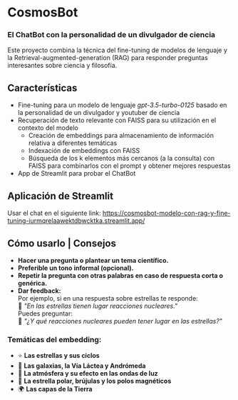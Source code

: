 # CosmosBot

### El ChatBot con la personalidad de un divulgador de ciencia

Este proyecto combina la técnica del fine-tuning de modelos de lenguaje y la Retrieval-augmented-generation (RAG) para responder preguntas interesantes sobre ciencia y filosofía. 

## Características

- Fine-tuning para un modelo de lenguaje *gpt-3.5-turbo-0125* basado en la personalidad de un divulgador y youtuber de ciencia
- Recuperación de texto relevante con FAISS para su utilización en el contexto del modelo
    - Creación de embeddings para almacenamiento de información relativa a diferentes temáticas 
    - Indexación de embeddings con FAISS
    - Búsqueda de los k elementos más cercanos (a la consulta) con FAISS para combinarlos con el prompt y obtener mejores respuestas
- App de Streamlit para probar el ChatBot

## Aplicación de Streamlit
Usar el chat en el siguiente link: https://cosmosbot-modelo-con-rag-y-fine-tuning-iurmqrelaawektdbwcktka.streamlit.app/

## Cómo usarlo | Consejos
- **Hacer una pregunta o plantear un tema científico.**
- **Preferible un tono informal (opcional).**
- **Repetir la pregunta con otras palabras en caso de respuesta corta o genérica.**  
- **Dar feedback:**  
  Por ejemplo, si en una respuesta sobre estrellas te responde:  
  💬 *"En las estrellas tienen lugar reacciones nucleares."*  
  Puedes preguntar:  
  💬 *"¿Y qué reacciones nucleares pueden tener lugar en las estrellas?"*

### Temáticas del embedding:  
- ⭐ **Las estrellas y sus ciclos**  
- 🌌 **Las galaxias, la Vía Láctea y Andrómeda**  
- 🌈 **La atmósfera y su efecto en las ondas de luz**  
- 🧭 **La estrella polar, brújulas y los polos magnéticos**  
- 🌍 **Las capas de la Tierra**
